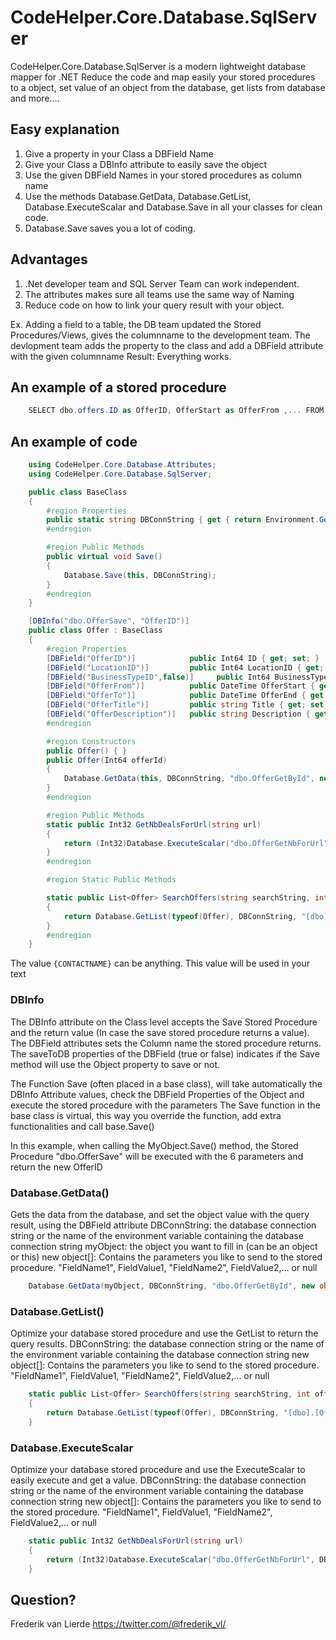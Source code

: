 # CodeHelper.Core.Database.SqlServer
CodeHelper.Core.Database.SqlServer is a modern lightweight database mapper for .NET
Reduce the code and map easily your stored procedures to a object, set value of an object from the database, get lists from database and more....

## Easy explanation
1. Give a property in your Class a DBField Name
2. Give your Class a DBInfo attribute to easily save the object
2. Use the given DBField Names in your stored procedures as column name
3. Use the methods Database.GetData, Database.GetList, Database.ExecuteScalar and Database.Save in all your classes for clean code.
4. Database.Save saves you a lot of coding.

## Advantages
1. .Net developer team and SQL Server Team can work independent.
2. The attributes makes sure all teams use the same way of Naming
3. Reduce code on how to link your query result with your object.

Ex. Adding a field to a table, the DB team updated the Stored Procedures/Views, gives the columnname to the development team.
The devlopment team adds the property to the class and add a DBField attribute with the given columnname
Result: Everything works.

## An example of a stored procedure

```C#
    SELECT dbo.offers.ID as OfferID, OfferStart as OfferFrom ,... FROM Offers....
```

## An example of code
```C#
    using CodeHelper.Core.Database.Attributes;
    using CodeHelper.Core.Database.SqlServer;

    public class BaseClass
    {
        #region Properties
        public static string DBConnString { get { return Environment.GetEnvironmentVariable("DbConnString"); } }
        #endregion

        #region Public Methods
        public virtual void Save()
        {
            Database.Save(this, DBConnString);            
        }
        #endregion        
    }

    [DBInfo("dbo.OfferSave", "OfferID")]
    public class Offer : BaseClass
    {
        #region Properties
        [DBField("OfferID")]            public Int64 ID { get; set; }
        [DBField("LocationID")]         public Int64 LocationID { get; set; }
        [DBField("BusinessTypeID",false)]     public Int64 BusinessTypeID { get; set; } = 1;
        [DBField("OfferFrom")]          public DateTime OfferStart { get; set; } = System.DateTime.Today;
        [DBField("OfferTo")]            public DateTime OfferEnd { get; set; } = System.DateTime.Today.AddMonths(1);
        [DBField("OfferTitle")]         public string Title { get; set; } = "";
        [DBField("OfferDescription")]   public string Description { get; set; } = "";
        #endregion

        #region Constructors
        public Offer() { }
        public Offer(Int64 offerId)
        {
            Database.GetData(this, DBConnString, "dbo.OfferGetById", new object[] { "OfferID", offerId });
        }
        #endregion

        #region Public Methods
        static public Int32 GetNbDealsForUrl(string url)
        {
            return (Int32)Database.ExecuteScalar("dbo.OfferGetNbForUrl", DBConnString, new string[] { "Url", url });
        }
        #endregion

        #region Static Public Methods

        static public List<Offer> SearchOffers(string searchString, int offetX =0, int rowsX = 25)
        {
            return Database.GetList(typeof(Offer), DBConnString, "[dbo].[OffersSearch]", new object[] { "SearchString", searchString, "OffsetX", offetX, "RowsX", rowsX }).Cast<Offer>().ToList();
        }
        #endregion
    }
```
The value `{CONTACTNAME}` can be anything.  This value will be used in your text

### DBInfo
The DBInfo attribute on the Class level accepts the Save Stored Procedure and the return value (In case the save stored procedure returns a value).
The DBField attributes sets the Column name the stored procedure returns.
The saveToDB properties of the DBField (true or false) indicates if the Save method will use the Object property to save or not.

The Function Save (often placed in a base class), will take automatically the DBInfo Attribute values, check the DBField Properties of the Object and execute the stored procedure with the parameters
The Save function in the base class is virtual, this way you override the function, add extra functionalities and call base.Save()

In this example, when calling the MyObject.Save() method, the Stored Procedure "dbo.OfferSave" will be executed with the 6 parameters and return the new OfferID

### Database.GetData()
Gets the data from the database, and set the object value with the query result, using the DBField attribute
DBConnString: the database connection string or the name of the environment variable containing the database connection string
myObject: the object you want to fill in (can be an object or this)
new object[]: Contains the parameters you like to send to the stored procedure.  "FieldName1", FieldValue1, "FieldName2", FieldValue2,... or null 

```C#
    Database.GetData(myObject, DBConnString, "dbo.OfferGetById", new object[] { "OfferID", offerId });
```


### Database.GetList()
Optimize your database stored procedure and use the GetList to return the query results.
DBConnString: the database connection string or the name of the environment variable containing the database connection string
new object[]: Contains the parameters you like to send to the stored procedure.  "FieldName1", FieldValue1, "FieldName2", FieldValue2,... or null 

```C#
    static public List<Offer> SearchOffers(string searchString, int offetX =0, int rowsX = 25)
    {
        return Database.GetList(typeof(Offer), DBConnString, "[dbo].[OffersSearch]", new object[] { "SearchString", searchString, "OffsetX", offetX, "RowsX", rowsX }).Cast<Offer>().ToList();
    }
```


### Database.ExecuteScalar
Optimize your database stored procedure and use the ExecuteScalar to easily execute and get a value.
DBConnString: the database connection string or the name of the environment variable containing the database connection string
new object[]: Contains the parameters you like to send to the stored procedure.  "FieldName1", FieldValue1, "FieldName2", FieldValue2,... or null 

```C#
    static public Int32 GetNbDealsForUrl(string url)
    {
        return (Int32)Database.ExecuteScalar("dbo.OfferGetNbForUrl", DBConnString, new string[] { "Url", url });
    }
```


## Question?
Frederik van Lierde <https://twitter.com/@frederik_vl/>
